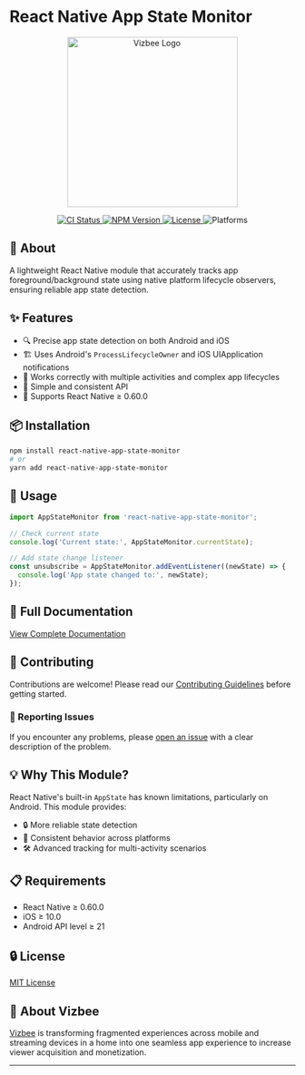 # React Native App State Monitor

<p align="center">
  <a href="https://vizbee.tv">
    <img src="https://avatars.githubusercontent.com/u/10885409?s=96&v=4" alt="Vizbee Logo" width="300"/>
  </a>
</p>

<p align="center">
  <a href="https://github.com/ClaspTV/react-native-app-state-monitor/actions">
    <img src="https://github.com/ClaspTV/react-native-app-state-monitor/workflows/CI/badge.svg" alt="CI Status"/>
  </a>
  <a href="https://www.npmjs.com/package/react-native-app-state-monitor">
    <img src="https://img.shields.io/npm/v/react-native-app-state-monitor.svg" alt="NPM Version"/>
  </a>
  <a href="https://github.com/ClaspTV/react-native-app-state-monitor/blob/main/LICENSE">
    <img src="https://img.shields.io/github/license/ClaspTV/react-native-app-state-monitor.svg" alt="License"/>
  </a>
  <img src="https://img.shields.io/badge/platforms-iOS%20%7C%20Android-brightgreen" alt="Platforms"/>
</p>

## 🌟 About

A lightweight React Native module that accurately tracks app foreground/background state using native platform lifecycle observers, ensuring reliable app state detection.

## ✨ Features

- 🔍 Precise app state detection on both Android and iOS
- 🏗️ Uses Android's `ProcessLifecycleOwner` and iOS UIApplication notifications
- 🔀 Works correctly with multiple activities and complex app lifecycles
- 🧩 Simple and consistent API
- 📱 Supports React Native ≥ 0.60.0

## 📦 Installation

```bash
npm install react-native-app-state-monitor
# or
yarn add react-native-app-state-monitor
```

## 🚀 Usage

```javascript
import AppStateMonitor from 'react-native-app-state-monitor';

// Check current state
console.log('Current state:', AppStateMonitor.currentState);

// Add state change listener
const unsubscribe = AppStateMonitor.addEventListener((newState) => {
  console.log('App state changed to:', newState);
});
```

## 📖 Full Documentation

[View Complete Documentation](docs/API.md)

## 🤝 Contributing

Contributions are welcome! Please read our [Contributing Guidelines](CONTRIBUTING.md) before getting started.

### 🐛 Reporting Issues

If you encounter any problems, please [open an issue](https://github.com/ClaspTV/react-native-app-state-monitor/issues/new/choose) with a clear description of the problem.

## 💡 Why This Module?

React Native's built-in `AppState` has known limitations, particularly on Android. This module provides:

- 🔒 More reliable state detection
- 🔄 Consistent behavior across platforms
- 🛠️ Advanced tracking for multi-activity scenarios

## 📋 Requirements

- React Native ≥ 0.60.0
- iOS ≥ 10.0
- Android API level ≥ 21

## 🔒 License

[MIT License](LICENSE)

## 🏢 About Vizbee

[Vizbee](https://vizbee.tv) is transforming fragmented experiences across mobile and streaming devices in a home into one seamless app experience to increase viewer acquisition and monetization.

---
